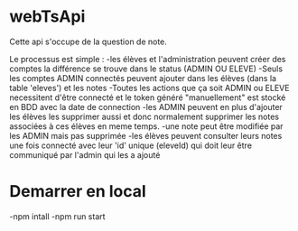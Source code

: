 # webTsApi

Cette api s'occupe de la question de note.

Le processus est simple :
-les élèves et l'administration peuvent créer des comptes la différence se trouve dans le status (ADMIN OU ELEVE)
-Seuls les comptes ADMIN connectés peuvent ajouter dans les élèves (dans la table 'eleves') et les notes
-Toutes les actions que ça soit ADMIN ou ELEVE necessitent d'être connecté et le token généré "manuellement" est stocké en BDD avec la date de connection
-les ADMIN peuvent en plus d'ajouter les élèves les supprimer aussi et donc normalement supprimer les notes associées à ces élèves en meme temps.
-une note peut être modifiée par les ADMIN mais pas supprimée
-les élèves peuvent consulter leurs notes une fois connecté avec leur 'id' unique (eleveId) qui doit leur être communiqué par l'admin qui les a ajouté

# Demarrer en local

-npm intall
-npm run start
